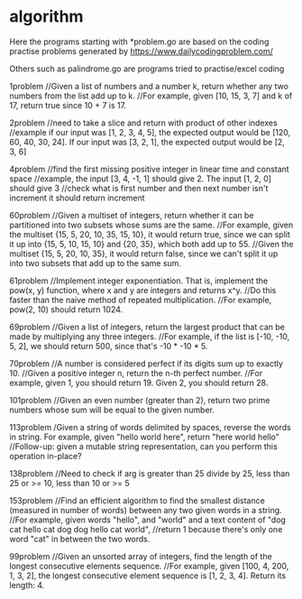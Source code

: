 # algorithm

Here the programs starting with *problem.go are based on the coding practise problems generated by https://www.dailycodingproblem.com/

Others such as palindrome.go are programs tried to practise/excel coding

1problem 
//Given a list of numbers and a number k, return whether any two numbers from the list add up to k.
//For example, given [10, 15, 3, 7] and k of 17, return true since 10 + 7 is 17.

2problem
//need to take a slice and return with product of other indexes
//example if our input was [1, 2, 3, 4, 5], the expected output would be [120, 60, 40, 30, 24]. If our input was [3, 2, 1], the expected output would be [2, 3, 6]

4problem 
//find the first missing positive integer in linear time and constant space
//example, the input [3, 4, -1, 1] should give 2. The input [1, 2, 0] should give 3
//check what is first number and then next number isn't increment it should return increment

60problem
//Given a multiset of integers, return whether it can be partitioned into two subsets whose sums are the same.
//For example, given the multiset {15, 5, 20, 10, 35, 15, 10}, it would return true, since we can split it up into {15, 5, 10, 15, 10} and {20, 35}, which both add up to 55.
//Given the multiset {15, 5, 20, 10, 35}, it would return false, since we can't split it up into two subsets that add up to the same sum.

61problem
//Implement integer exponentiation. That is, implement the pow(x, y) function, where x and y are integers and returns x^y.
//Do this faster than the naive method of repeated multiplication.
//For example, pow(2, 10) should return 1024.

69problem
//Given a list of integers, return the largest product that can be made by multiplying any three integers.
//For example, if the list is [-10, -10, 5, 2], we should return 500, since that's -10 * -10 * 5.

70problem
//A number is considered perfect if its digits sum up to exactly 10.
//Given a positive integer n, return the n-th perfect number.
//For example, given 1, you should return 19. Given 2, you should return 28.

101problem
//Given an even number (greater than 2), return two prime numbers whose sum will be equal to the given number.

113problem
/Given a string of words delimited by spaces, reverse the words in string. For example, given "hello world here", return "here world hello"
//Follow-up: given a mutable string representation, can you perform this operation in-place?

138problem
//Need to check if arg is greater than 25 divide by 25, less than 25 or >= 10, less than 10 or >= 5

153problem
//Find an efficient algorithm to find the smallest distance (measured in number of words) between any two given words in a string.
//For example, given words "hello", and "world" and a text content of "dog cat hello cat dog dog hello cat world",
//return 1 because there's only one word "cat" in between the two words.

99problem
//Given an unsorted array of integers, find the length of the longest consecutive elements sequence.
//For example, given [100, 4, 200, 1, 3, 2], the longest consecutive element sequence is [1, 2, 3, 4]. Return its length: 4.


